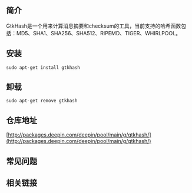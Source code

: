 ## 简介

GtkHash是一个用来计算消息摘要和checksum的工具，当前支持的哈希函数包括：MD5、SHA1、SHA256、SHA512、RIPEMD、TIGER、WHIRLPOOL。

## 安装

`sudo apt-get install gtkhash`

## 卸载

`sudo apt-get remove gtkhash`

## 仓库地址

[http://packages.deepin.com/deepin/pool/main/g/gtkhash/](http://packages.deepin.com/deepin/pool/main/g/gtkhash/)


## 常见问题


## 相关链接